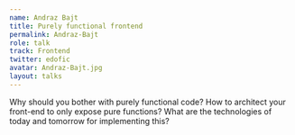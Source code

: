 ```yaml
---
name: Andraz Bajt
title: Purely functional frontend
permalink: Andraz-Bajt
role: talk
track: Frontend
twitter: edofic
avatar: Andraz-Bajt.jpg
layout: talks
---
```


Why should you bother with purely functional code? How to architect your front-end to only expose pure functions? What are the technologies of today and tomorrow for implementing this?

